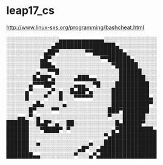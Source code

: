 # leap17_cs

http://www.linux-sxs.org/programming/bashcheat.html


░░░░░░░░░░░░░░▄▄▄▄▄▄▄▄▄▄▄▄░░░░░░░░░░░░░░
░░░░░░░░░░░░▄████████████████▄░░░░░░░░░░
░░░░░░░░░░▄██▀░░░░░░░▀▀████████▄░░░░░░░░
░░░░░░░░░▄█▀░░░░░░░░░░░░░▀▀██████▄░░░░░░
░░░░░░░░░███▄░░░░░░░░░░░░░░░▀██████░░░░░
░░░░░░░░▄░░▀▀█░░░░░░░░░░░░░░░░██████░░░░
░░░░░░░█▄██▀▄░░░░░▄███▄▄░░░░░░███████░░░
░░░░░░▄▀▀▀██▀░░░░░▄▄▄░░▀█░░░░█████████░░
░░░░░▄▀░░░░▄▀░▄░░█▄██▀▄░░░░░██████████░░
░░░░░█░░░░▀░░░█░░░▀▀▀▀▀░░░░░██████████▄░
░░░░░░░▄█▄░░░░░▄░░░░░░░░░░░░██████████▀░
░░░░░░█▀░░░░▀▀░░░░░░░░░░░░░███▀███████░░
░░░▄▄░▀░▄░░░░░░░░░░░░░░░░░░▀░░░██████░░░
██████░░█▄█▀░▄░░██░░░░░░░░░░░█▄█████▀░░░
██████░░░▀████▀░▀░░░░░░░░░░░▄▀█████████▄
██████░░░░░░░░░░░░░░░░░░░░▀▄████████████
██████░░▄░░░░░░░░░░░░░▄░░░██████████████
██████░░░░░░░░░░░░░▄█▀░░▄███████████████
███████▄▄░░░░░░░░░▀░░░▄▀▄███████████████
